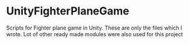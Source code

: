 # UnityFighterPlaneGame
Scripts for Fighter plane game in Unity. These are only the files which I wrote. Lot of other ready made modules were also used for this project
